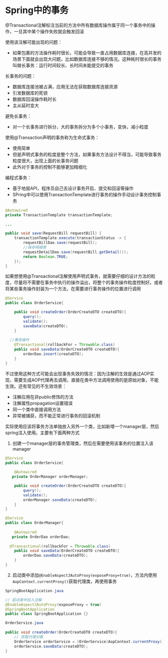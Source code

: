 # Spring中的事务

@Transactional注解标注当前的方法中所有数据库操作属于同一个事务中的操作，一旦其中某个操作失败就会触发回滚

使用该注解可能出现的问题：

- 如果包裹的方法操作耗时很长，可能会导致一直占用数据库连接，在高并发的场景下面就会出现大问题，比如数据库连接不够的情况。这种耗时很长的事务叫做长事务：运行时间较长、长时间未能提交的事务

长事务的问题：

- 数据库连接池被占满，应用无法在获取数据库连接资源
- 引发数据库的死锁
- 数据库回滚操作耗时长
- 主从延时变大

避免长事务：

- 对一个长事务进行拆分，大的事务拆分为多个小事务，变快，减小粒度

使用@Transaction声明的事务称为生命式事务：

- 使用简单
- 但是声明式事务的粒度是整个方法，如果事务方法设计不得当，可能导致事务粒度很大，出现上面的长事务问题
- 此外对于事务的控制不能够更加精细化

编程式事务：

- 基于地层API，程序员自己去设计事务开启、提交和回滚等操作
- SPring中可以使用TransactionTemplate进行事务的操作手动设计事务控制事务

```java
@Autowired 
private TransactionTemplate transactionTemplate; 
 
... 

public void save(RequestBill requestBill) { 
    transactionTemplate.execute(transactionStatus -> {
        requestBillDao.save(requestBill);
        //保存明细表
        requestDetailDao.save(requestBill.getDetail());
        return Boolean.TRUE; 
    });
} 
```

如果想使用@Transactional注解使用声明式事务，就需要仔细的设计方法的粒度，尽量将不需要在事务中执行的操作溢出，将整个的事务操作粒度控制好。或者将某些事务操作封装为一个方法，在需要进行事务操作的位置进行调用

```java
@Service
public class OrderService{

    public void createOrder(OrderCreateDTO createDTO){
        query();
        validate();
        saveData(createDTO);
    }
  
  //事务操作
    @Transactional(rollbackFor = Throwable.class)
    public void saveData(OrderCreateDTO createDTO){
        orderDao.insert(createDTO);
    }
}
```

不过使用这种方式可能会出现事务失效的情况：因为注解的生效是通过AOP实现，需要生成AOP代理再去调用，直接在类中方法调用使用的是原始对象，不能生效。还有常见的不生效场景：

- 注解应用在非public修饰的方法
- 注解属性propagation设置错误
- 同一个类中直接调用方法
- 异常被捕获，而不能正常进行事务的回滚机制

实际使用应该将事务方法单独放入另外一个类，比如新增一个manager层，然后spring注入使用。主要有下面两种方式

1. 创建一个manager层的事务管理类，然后在需要使用该事务的位置注入该manager

```java
@Service
public class OrderService{
  
    @Autowired
   private OrderManager orderManager;

    public void createOrder(OrderCreateDTO createDTO){
        query();
        validate();
        orderManager.saveData(createDTO);
    }
}

@Service
public class OrderManager{
  
    @Autowired
   private OrderDao orderDao;
  
  @Transactional(rollbackFor = Throwable.class)
    public void saveData(OrderCreateDTO createDTO){
        orderDao.saveData(createDTO);
    }
}
```

2. 启动类中添加`@EnableAspectJAutoProxy(exposeProxy=true)`，方法内使用`AopContext.currentProxy()`获取代理类，再使用事务

```java
SpringBootApplication.java

// 启动类中加入注解
@EnableAspectJAutoProxy(exposeProxy = true)
@SpringBootApplication
public class SpringBootApplication {}

OrderService.java
  
public void createOrder(OrderCreateDTO createDTO){
    // 获取代理对象
    OrderService orderService = (OrderService)AopContext.currentProxy();
    orderService.saveData(createDTO);
}
```

